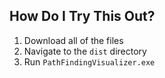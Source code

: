 ## How Do I Try This Out?
1. Download all of the files
2. Navigate to the `dist` directory
3. Run `PathFindingVisualizer.exe`
